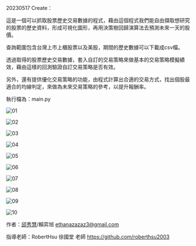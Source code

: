 20230517 Create：

這是一個可以抓取股票歷史交易數據的程式，藉由這個程式我們能自由擷取想研究的股票的歷史資料，形成可視化圖形，再用決策樹回歸演算法去預測未來一天的股價。

查詢範圍包含台灣上市上櫃股票以及美股，期間的歷史數據可以下載成csv檔。

透過取得的股票歷史交易數據，套入自訂的交易策略來做基本的交易策略模擬績效，藉由這樣的回測驗證自訂交易策略是否有效。

另外，還有提供優化交易策略的功能，由程式計算出合適的交易方式，找出個股最適合的均線判定，來做為未來交易策略的參考，以提升報酬率。

執行檔為：main.py

![01](https://github.com/gubemiu/__STOCK_DATA__/assets/128680931/d82a86d7-fabc-4250-a56f-7ccff0ac3457)

![02](https://github.com/gubemiu/__STOCK_DATA__/assets/128680931/addee1a5-e119-47e0-b556-f1469c820da5)

![03](https://github.com/gubemiu/__STOCK_DATA__/assets/128680931/0e72c8be-1d01-4420-9b36-f1c193b2d4ee)

![04](https://github.com/gubemiu/__STOCK_DATA__/assets/128680931/e76f1f81-f048-4683-a992-2def301997d5)

![05](https://github.com/gubemiu/__STOCK_DATA__/assets/128680931/7fc9a172-e1f6-440b-aa7f-2de5715803d8)

![06](https://github.com/gubemiu/__STOCK_DATA__/assets/128680931/343d8088-d1bc-4f3e-8e79-9b9f00569a1e)

![07](https://github.com/gubemiu/__STOCK_DATA__/assets/128680931/ecaab9e5-3baf-401c-8b82-b3c6ce99e7d4)

![08](https://github.com/gubemiu/__STOCK_DATA__/assets/128680931/32981a39-07b8-48c3-9212-05208bbf36d2)

![09](https://github.com/gubemiu/__STOCK_DATA__/assets/128680931/f650d5e0-d0f2-4642-9eaa-08271834454b)

![10](https://github.com/gubemiu/__STOCK_DATA__/assets/128680931/ccec6a95-e7dc-4c0b-9221-4632b4e22b10)


作者：[邱秀慧](https://github.com/gubemiu)/賴弈旭 ethanazazaz3@gmail.com

指導老師：RobertHsu 徐國堂 老師
https://github.com/roberthsu2003
